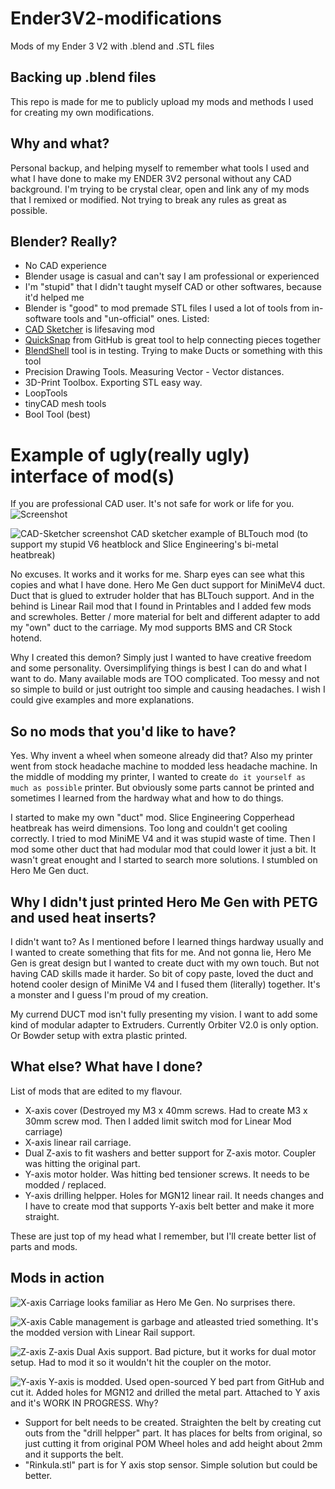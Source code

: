 # Ender3V2-modifications
Mods of my Ender 3 V2 with .blend and .STL files
## Backing up .blend files
This repo is made for me to publicly upload my mods and methods I used for creating my own modifications.
## Why and what?
Personal backup, and helping myself to remember what tools I used and what I have done to make my ENDER 3V2 personal without any CAD background.
I'm trying to be crystal clear, open and link any of my mods that I remixed or modified. Not trying to break any rules as great as possible.
## Blender? Really?

- No CAD experience
- Blender usage is casual and can't say I am professional or experienced
- I'm "stupid" that I didn't taught myself CAD or other softwares, because it'd helped me
- Blender is "good" to mod premade STL files
I used a lot of tools from in-software tools and "un-official" ones. Listed:
- [CAD Sketcher](https://www.cadsketcher.com/) is lifesaving mod
- [QuickSnap](https://github.com/JulienHeijmans/quicksnap) from GitHub is great tool to help connecting pieces together
- [BlendShell](https://github.com/oormicreations/BlendShell) tool is in testing. Trying to make Ducts or something with this tool
- Precision Drawing Tools. Measuring Vector - Vector distances.
- 3D-Print Toolbox. Exporting STL easy way.
- LoopTools
- tinyCAD mesh tools
- Bool Tool (best)

# Example of ugly(really ugly) interface of mod(s)
If you are professional CAD user. It's not safe for work or life for you.
![Screenshot](https://github.com/SaKaarle/Ender3V2-modifications/blob/main/pictures/GitHub%20ugly%20mod.PNG?raw=true)

![CAD-Sketcher screenshot](https://github.com/SaKaarle/Ender3V2-modifications/blob/main/pictures/GitHub_BLtouch.PNG?raw=true)
CAD sketcher example of BLTouch mod (to support my stupid V6 heatblock and Slice Engineering's bi-metal heatbreak)

No excuses. It works and it works for me. Sharp eyes can see what this copies and what I have done. Hero Me Gen duct support for MiniMeV4 duct. Duct that is glued to extruder holder that has BLTouch support.
And in the behind is Linear Rail mod that I found in Printables and I added few mods and screwholes. Better / more material for belt and different adapter to add my "own" duct to the carriage. My mod supports BMS and CR Stock hotend.

Why I created this demon? Simply just I wanted to have creative freedom and some personality. Oversimplifying things is best I can do and what I want to do. Many available mods are TOO complicated. Too messy and not so simple to build or just outright too simple and causing headaches. I wish I could give examples and more explanations.

## So no mods that you'd like to have?
Yes. Why invent a wheel when someone already did that?
Also my printer went from stock headache machine to modded less headache machine. In the middle of modding my printer, I wanted to create `do it yourself as much as possible` printer. But obviously some parts cannot be printed and sometimes I learned from the hardway what and how to do things.

I started to make my own "duct" mod. Slice Engineering Copperhead heatbreak has weird dimensions. Too long and couldn't get cooling correctly. I tried to mod MiniME V4 and it was stupid waste of time. Then I mod some other duct that had modular mod that could lower it just a bit. It wasn't great enought and I started to search more solutions. I stumbled on Hero Me Gen duct.

## Why I didn't just printed Hero Me Gen with PETG and used heat inserts?

I didn't want to? As I mentioned before I learned things hardway usually and I wanted to create something that fits for me. And not gonna lie, Hero Me Gen is great design but I wanted to create duct with my own touch. But not having CAD skills made it harder. So bit of copy paste, loved the duct and hotend cooler design of MiniMe V4 and I fused them (literally) together. It's a monster and I guess I'm proud of my creation.

My currend DUCT mod isn't fully presenting my vision. I want to add some kind of modular adapter to Extruders. Currently Orbiter V2.0 is only option. Or Bowder setup with extra plastic printed.

## What else? What have I done?
List of mods that are edited to my flavour.
- X-axis cover (Destroyed my M3 x 40mm screws. Had to create M3 x 30mm screw mod. Then I added limit switch mod for Linear Mod carriage)
- X-axis linear rail carriage.
- Dual Z-axis to fit washers and better support for Z-axis motor. Coupler was hitting the original part.
- Y-axis motor holder. Was hitting bed tensioner screws. It needs to be modded / replaced.
- Y-axis drilling helpper. Holes for MGN12 linear rail. It needs changes and I have to create mod that supports Y-axis belt better and make it more straight.

These are just top of my head what I remember, but I'll create better list of parts and mods.

## Mods in action

![X-axis](https://github.com/SaKaarle/Ender3V2-modifications/blob/main/pictures/photo1686598149(4).jpeg?raw=true)
Carriage looks familiar as Hero Me Gen. No surprises there.

![X-axis](https://github.com/SaKaarle/Ender3V2-modifications/blob/main/pictures/photo1686598149(3).jpeg?raw=true)
Cable management is garbage and atleasted tried something. It's the modded version with Linear Rail support. 

![Z-axis](https://github.com/SaKaarle/Ender3V2-modifications/blob/main/pictures/photo1686598149(1).jpeg?raw=true)
Z-axis Dual Axis support. Bad picture, but it works for dual motor setup. Had to mod it so it wouldn't hit the coupler on the motor.


![Y-axis](https://github.com/SaKaarle/Ender3V2-modifications/blob/main/pictures/photo1686598149(2).jpeg?raw=true)
Y-axis is modded. Used open-sourced Y bed part from GitHub and cut it. Added holes for MGN12 and drilled the metal part. Attached to Y axis and it's WORK IN PROGRESS. Why?
- Support for belt needs to be created. Straighten the belt by creating cut outs from the "drill helpper" part. It has places for belts from original, so just cutting it from original POM Wheel holes and add height about 2mm and it supports the belt.
- "Rinkula.stl" part is for Y axis stop sensor. Simple solution but could be better.
